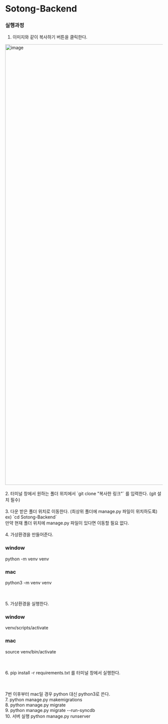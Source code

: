# Sotong-Backend
### 실행과정
1. 이미지와 같이 복사하기 버튼을 클릭한다.
<img width="1409" alt="image" src="https://github.com/2023-Bugiton/backend/assets/70803824/87e42815-7f86-4aff-9fb0-405622c9abe6">
<br><br>
2. 터미널 창에서 원하는 폴더 위치에서 `git clone "복사한 링크"` 를 입력한다. (git 설치 필수)
<br><br>
3. 다운 받은 폴더 위치로 이동한다. (최상위 폴더에 manage.py 파일이 위치하도록) ex) `cd Sotong-Backend`
<br>   만약 현재 폴더 위치에 manage.py 파일이 있다면 이동할 필요 없다.
<br><br>
4. 가상환경을 만들어준다.
<h3>window</h3>
python -m venv venv

<h3>mac</h3>
python3 -m venv venv

<br><br>
5. 가상환경을 실행한다.
<h3>window</h3>
venv/scripts/activate

<h3>mac</h3>
source venv/bin/activate

<br><br>
6. pip install -r requirements.txt 를 터미널 창에서 실행한다.

<br><br>
7번 이후부터 mac일 경우 python 대신 python3로 쓴다.<br>
7. python manage.py makemigrations<br>
8. python manage.py migrate<br>
9. python manage.py migrate --run-syncdb<br>
10. 서버 실행 python manage.py runserver<br>

